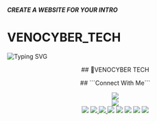 ***CREATE A WEBSITE FOR YOUR INTRO***
# VENOCYBER_TECH


![Typing SVG](https://readme-typing-svg.demolab.com?font=Ribeye&size=50&pause=1000&color=3F00FF&center=true&width=900&height=100&lines=INTRO-WEBSITE;%20WEBSITE;%20Developed%20By%20Venocyber%20tech)
<p align="center">
## 🎯VENOCYBER TECH
  <div align="center">
## ```Connect With Me```
<p align="center">
<a href="https://youtube.com/@JASTINMTEWA-vn9pl_"><img src="https://img.shields.io/badge/YouTube-ff0000?style=for-the-badge&logo=youtube&logoColor=ff000000&link=https://youtube.com/JASTINMTEWA-vn9pl_" /><br>
<a href="https://chat.whatsapp.com/HSln3blDuuuKvC8njxyCCN"><img src="https://img.shields.io/badge/WhatsApp Group-25D366?style=for-the-badge&logo=whatsapp&logoColor=white" /><br>
<a href="https://t.me/los_rios_official_it"><img src="https://img.shields.io/badge/Telegram-00FFFF?style=for-the-badge&logo=telegram&logoColor=white" /></a>
<a href="https://chat.whatsapp.com/BMteXcNZwX0IEOd0MeSaHO"><img src="https://img.shields.io/badge/WhatsApp Group-25D366?style=for-the-badge&logo=whatsapp&logoColor=white" /> </a>
<a href="https://www.instagram.com/venoflix2024"><img src="https://img.shields.io/badge/Instagram-A020F0?style=for-the-badge&logo=instagram&logoColor=white" /> </a>
  <a><img src='https://i.imgur.com/LyHic3i.gif'/></a>
<a><img src='https://i.imgur.com/LyHic3i.gif'/></a>
<a><img src='https://i.imgur.com/LyHic3i.gif'/></a>
  <a><img src='https://i.imgur.com/LyHic3i.gif'/></a>
<a><img src='https://i.imgur.com/LyHic3i.gif'/></a>

</p>
 
